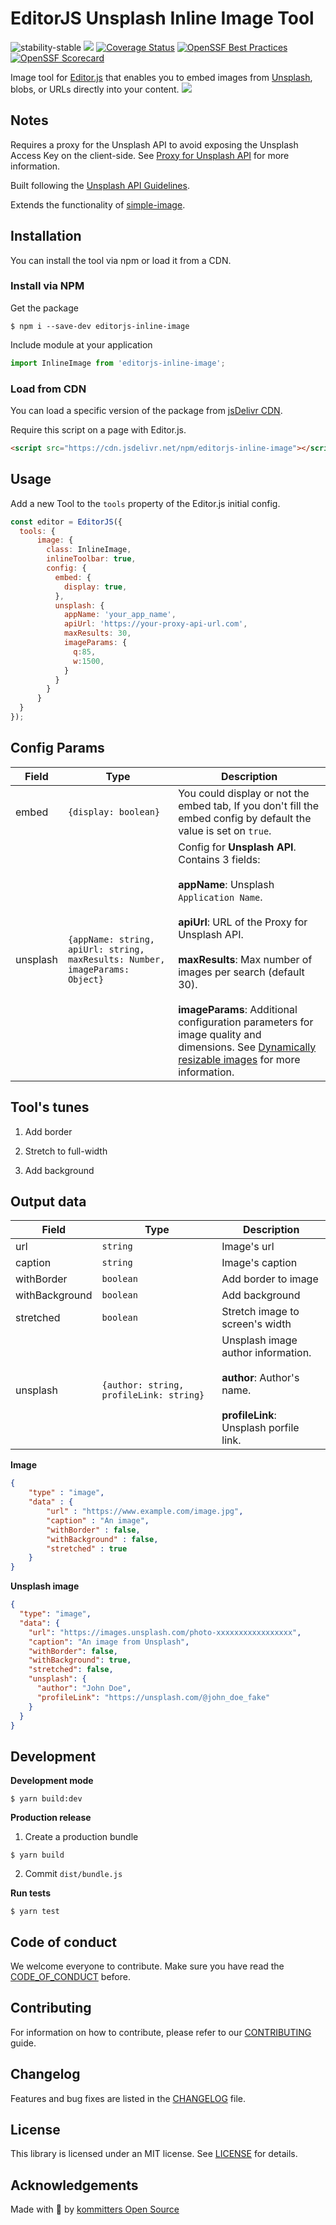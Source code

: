 # EditorJS Unsplash Inline Image Tool

![stability-stable](https://img.shields.io/badge/stability-stable-green.svg)
![](https://badgen.net/badge/Editor.js/v2.0/blue)
[![Coverage Status](https://coveralls.io/repos/github/kommitters/editorjs-inline-image/badge.svg)](https://coveralls.io/github/kommitters/editorjs-inline-image)
[![OpenSSF Best Practices](https://bestpractices.coreinfrastructure.org/projects/6469/badge)](https://bestpractices.coreinfrastructure.org/projects/6469)
[![OpenSSF Scorecard](https://api.securityscorecards.dev/projects/github.com/kommitters/editorjs-inline-image/badge)](https://api.securityscorecards.dev/projects/github.com/kommitters/editorjs-inline-image)

Image tool for [Editor.js](https://editorjs.io) that enables you to embed images from [Unsplash](https://unsplash.com/), blobs, or URLs directly into your content.
![](assets/demo.gif)

## Notes

Requires a proxy for the Unsplash API to avoid exposing the Unsplash Access Key on the client-side. See [Proxy for Unsplash API](proxy_api.md) for more information.

Built following the [Unsplash API Guidelines](https://help.unsplash.com/en/articles/2511245-unsplash-api-guidelines).

Extends the functionality of [simple-image](https://github.com/editor-js/simple-image).

## Installation

You can install the tool via npm or load it from a CDN.

### Install via NPM
Get the package
```shell
$ npm i --save-dev editorjs-inline-image
```

Include module at your application

```javascript
import InlineImage from 'editorjs-inline-image';
```

### Load from CDN

You can load a specific version of the package from [jsDelivr CDN](https://www.jsdelivr.com/package/npm/editorjs-inline-image).

Require this script on a page with Editor.js.

```html
<script src="https://cdn.jsdelivr.net/npm/editorjs-inline-image"></script>
```

## Usage

Add a new Tool to the `tools` property of the Editor.js initial config.

```javascript
const editor = EditorJS({
  tools: {
      image: {
        class: InlineImage,
        inlineToolbar: true,
        config: {
          embed: {
            display: true,
          },
          unsplash: {
            appName: 'your_app_name',
            apiUrl: 'https://your-proxy-api-url.com',
            maxResults: 30,
            imageParams: {
              q:85,
              w:1500,
            }
          }
        }
      }
  }
});
```

## Config Params

| Field          | Type      | Description                     |
| -------------- | --------- | ------------------------------- |
| embed          | `{display: boolean}` | You could display or not the embed tab, If you don't fill the embed config by default the value is set on `true`. |
| unsplash       | `{appName: string, apiUrl: string, maxResults: Number, imageParams: Object}`  | Config for **Unsplash API**. Contains 3 fields: <br><br> **appName**: Unsplash `Application Name`. <br><br> **apiUrl**: URL of the Proxy for Unsplash API. <br><br> **maxResults**: Max number of images per search (default 30). <br><br> **imageParams**: Additional configuration parameters for image quality and dimensions. See [Dynamically resizable images](https://unsplash.com/documentation#dynamically-resizable-images) for more information. |

## Tool's tunes

1. Add border

2. Stretch to full-width

3. Add background

## Output data

| Field          | Type      | Description                     |
| -------------- | --------- | ------------------------------- |
| url            | `string`  | Image's url                     |
| caption        | `string`  | Image's caption                 |
| withBorder     | `boolean` | Add border to image             |
| withBackground | `boolean` | Add background          |
| stretched      | `boolean` | Stretch image to screen's width |
| unsplash       | `{author: string, profileLink: string}` | Unsplash image author information. <br><br> **author**: Author's name. <br><br> **profileLink**: Unsplash porfile link.

**Image**

```json
{
    "type" : "image",
    "data" : {
        "url" : "https://www.example.com/image.jpg",
        "caption" : "An image",
        "withBorder" : false,
        "withBackground" : false,
        "stretched" : true
    }
}
```

**Unsplash image**

```json
{
  "type": "image",
  "data": {
    "url": "https://images.unsplash.com/photo-xxxxxxxxxxxxxxxxx",
    "caption": "An image from Unsplash",
    "withBorder": false,
    "withBackground": true,
    "stretched": false,
    "unsplash": {
      "author": "John Doe",
      "profileLink": "https://unsplash.com/@john_doe_fake"
    }
  }
}
```

## Development

**Development mode**
```shell
$ yarn build:dev
```

**Production release**
1. Create a production bundle
```shell
$ yarn build
```

2. Commit `dist/bundle.js`

**Run tests**
```shell
$ yarn test
```

## Code of conduct
We welcome everyone to contribute. Make sure you have read the [CODE_OF_CONDUCT][coc] before.

## Contributing
For information on how to contribute, please refer to our [CONTRIBUTING][contributing] guide.

## Changelog
Features and bug fixes are listed in the [CHANGELOG][changelog] file.

## License
This library is licensed under an MIT license. See [LICENSE][license] for details.

## Acknowledgements
Made with 💙 by [kommitters Open Source](https://kommit.co)

[license]: https://github.com/kommitters/editorjs-inline-image/blob/master/LICENSE
[coc]: https://github.com/kommitters/editorjs-inline-image/blob/master/CODE_OF_CONDUCT.md
[changelog]: https://github.com/kommitters/editorjs-inline-image/blob/master/CHANGELOG.md
[contributing]: https://github.com/kommitters/editorjs-inline-image/blob/master/CONTRIBUTING.md
